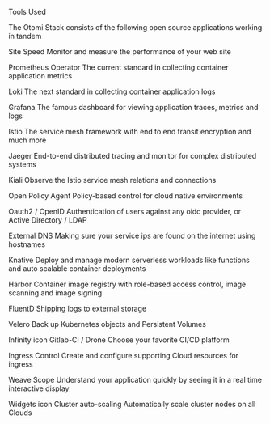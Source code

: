 Tools Used

The Otomi Stack consists of the following open source applications working in tandem

Site Speed
Monitor and measure the performance of your web site

Prometheus Operator
The current standard in collecting container application metrics

Loki
The next standard in collecting container application logs

Grafana
The famous dashboard for viewing application traces, metrics and logs

Istio
The service mesh framework with end to end transit encryption and much more

Jaeger
End-to-end distributed tracing and monitor for complex distributed systems

Kiali
Observe the Istio service mesh relations and connections

Open Policy Agent
Policy-based control for cloud native environments

Oauth2 / OpenID
Authentication of users against any oidc provider, or Active Directory / LDAP

External DNS
Making sure your service ips are found on the internet using hostnames

Knative
Deploy and manage modern serverless workloads like functions and auto scalable container deployments

Harbor
Container image registry with role-based access control, image scanning and image signing

FluentD
Shipping logs to external storage

Velero
Back up Kubernetes objects and Persistent Volumes

Infinity icon
Gitlab-CI / Drone
Choose your favorite CI/CD platform

Ingress Control
Create and configure supporting Cloud resources for ingress

Weave Scope
Understand your application quickly by seeing it in a real time interactive display

Widgets icon
Cluster auto-scaling
Automatically scale cluster nodes on all Clouds
